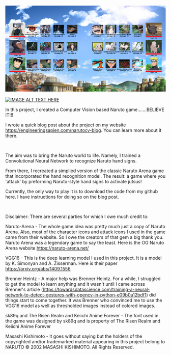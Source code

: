 ![alt text](https://github.com/AveryGriffin/NarutoCV/blob/master/extras/mainscreen.PNG)

[![IMAGE ALT TEXT HERE](https://img.youtube.com/vi/KNtOvRUY_1U&feature=youtu.be/0.jpg)](https://www.youtube.com/watch?v=KNtOvRUY_1U&feature=youtu.be)


In this project, I created a Computer Vision based Naruto game.......BELIEVE IT!!!

I wrote a quick blog post about the project on my website https://engineeringsapien.com/narutocv-blog. You can learn more about it there. 

<p>&nbsp
</p>

The aim was to bring the Naruto world to life. Namely, I trained a Convolutional Neural Network to recognize Naruto hand signs.

From there, I recreated a simplied version of the classic Naruto Arena game that incorporated the hand recognition model. The result: a game where you 'attack' by preforming Naruto-style hand signs to activate jutsus!

Currently, the only way to play it is to download the code from my github here. I have instructions for doing so on the blog post.

<p>&nbsp</p>

Disclaimer:
There are several parties for which I owe much credit to:

Naruto-Arena - The whole game idea was pretty much just a copy of Naruto Arena. Also, most of the character icons and attack icons I used in the game came from their website. So I owe the creators of that gem a big thank you. Naruto Arena was a legendary game to say the least. Here is the OG Naruto Arena website https://naruto-arena.net/

VGG16 - This is the deep learning model I used in this project. It is a model by K. Simonyan and A. Zisserman. Here is their paper https://arxiv.org/abs/1409.1556

Brenner Heintz - A major help was Brenner Heintz. For a while, I struggled to get the model to learn anything and it wasn't until I came across Brenner's article (https://towardsdatascience.com/training-a-neural-network-to-detect-gestures-with-opencv-in-python-e09b0a12bdf1) did things start to come together. It was Brenner who convinced me to use the VGG16 model as well as thresholded images instead of colored images.

sk89q and The Risen Realm and Keiichi Anime Forever - The font used in the game was designed by sk89q and is property of The Risen Realm and Keiichi Anime Forever

Masashi Kishimoto - It goes without saying but the holders of the copyrighted and/or trademarked material appearing in this project belong to NARUTO © 2002 MASASHI KISHIMOTO. All Rights Reserved.
